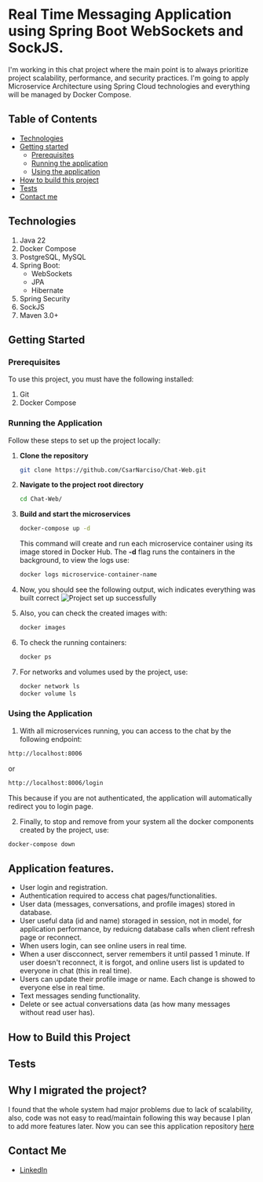 # Real Time Messaging Application using Spring Boot WebSockets and SockJS.

I'm working in this chat project where the main point is to always prioritize project scalability, performance, and security practices. I'm going to apply Microservice Architecture using Spring Cloud technologies and everything will be managed by Docker Compose.

## Table of Contents
* [Technologies](#technologies)
* [Getting started](#getting-started)
  + [Prerequisites](#prerequisites)
  + [Running the application](#running-the-application)
  + [Using the application](#using-the-application)
* [How to build this project](#how-to-build-this-project)
* [Tests](#tests)
* [Contact me](#contact-me)


## Technologies
1. Java 22
2. Docker Compose
3. PostgreSQL, MySQL
4. Spring Boot:
   + WebSockets
   + JPA
   + Hibernate
6. Spring Security
7. SockJS
8. Maven 3.0+
   
## Getting Started

### Prerequisites
To use this project, you must have the following installed:
1. Git
2. Docker Compose

### Running the Application
Follow these steps to set up the project locally:

1. **Clone the repository**
    ```bash 
    git clone https://github.com/CsarNarciso/Chat-Web.git 
    ```
2. **Navigate to the project root directory**
   ```bash
   cd Chat-Web/
   ```
3. **Build and start the microservices**
   ```bash
   docker-compose up -d
   ```
   This command will create and run each microservice container using its image stored in Docker Hub. The **-d** flag runs the containers in the background, to view the logs use:
   ```bash
   docker logs microservice-container-name
   ```
4. Now, you should see the following output, wich indicates everything was built correct
   ![Project set up successfully](readme-images/project-set-up-successfully)

5. Also, you can check the created images with:
   ```bash
   docker images
   ```
6. To check the running containers:
   ```bash
   docker ps
   ```
7. For networks and volumes used by the project, use:
   ```bash
   docker network ls
   docker volume ls
   ``` 

### Using the Application

1. With all microservices running, you can access to the chat by the following endpoint:

```bash
http://localhost:8006
```

or

```bash
http://localhost:8006/login
```

This because if you are not authenticated, the application will automatically redirect you to login page.

2. Finally, to stop and remove from your system all the docker components created by the project, use:
 ```bash
 docker-compose down
 ```


Application features.
-
- User login and registration.
- Authentication required to access chat pages/functionalities.
- User data (messages, conversations, and profile images) stored in database.
- User useful data (id and name) storaged in session, not in model, for application performance, by reduicng database calls when    client refresh page or reconnect.
- When users login, can see online users in real time.
- When a user discconnect, server remembers it until passed 1 minute. If user doesn't reconnect, it is forgot, and online users     list is updated to everyone in chat (this in real time).
- Users can update their profile image or name. Each change is showed to everyone else in real time.
- Text messages sending functionality.
- Delete or see actual conversations data (as how many messages without read user has).

## How to Build this Project

## Tests

## Why I migrated the project?
I found that the whole system had major problems due to lack of scalability, also, code was not easy to read/maintain following this way because I plan to add more features later.
Now you can see this application repository [here](https://github.com/CsarNarciso/Chat-Web)

## Contact Me
* [LinkedIn](https://www.linkedin.com/in/cesar-pozol-narciso-b48727180/)

